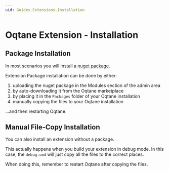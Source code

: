 ```yaml
---
uid: Guides.Extensions.Installation
---
```


# Oqtane Extension - Installation

## Package Installation

In most scenarios you will install a [nuget package](xref:Guides.Extensions.Package).

Extension Package installation can be done by either:

1. uploading the nuget package in the Modules section of the admin area
2. by auto-downloading it from the Oqtane marketplace
3. by placing it in the `Packages` folder of your Oqtane installation
4. manually copying the files to your Oqtane installation

...and then restarting Oqtane.

## Manual File-Copy Installation

You can also install an extension without a package.

This actually happens when you build your extension
in debug mode. In this case, the `debug.cmd` will just
copy all the files to the correct places.

When doing this, remember to restart Oqtane after copying the files.

